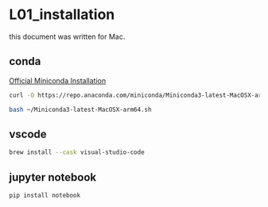 # L01_installation

this document was written for Mac.

## conda

[Official Miniconda Installation](https://www.anaconda.com/docs/getting-started/miniconda/install#macos-linux-installation)

```bash
curl -O https://repo.anaconda.com/miniconda/Miniconda3-latest-MacOSX-arm64.sh
```

```bash
bash ~/Miniconda3-latest-MacOSX-arm64.sh
```

## vscode

```bash
brew install --cask visual-studio-code
```

## jupyter notebook

```bash
pip install notebook
```
